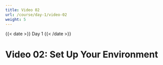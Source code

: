 ```yaml
---
title: Video 02
url: /course/day-1/video-02
weight: 5
---
```


{{< date >}} Day 1 {{< /date >}}

# Video 02: Set Up Your Environment

